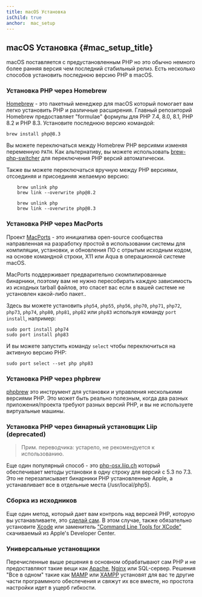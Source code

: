 ```yaml
---
title: macOS Установка
isChild: true
anchor:  mac_setup
---
```


## macOS Установка {#mac_setup_title}

macOS поставляется с предустановленным PHP но это обычно немного более ранняя версия чем последний стабильный релиз.
Есть несколько способов установить последнюю версию PHP в macOS.

### Установка PHP через Homebrew

[Homebrew] - это пакетный менеджер для macOS который помогает вам легко установить PHP и различные расширения. Главный
репозиторий Homebrew предоставляет "formulae" формулы для PHP 7.4, 8.0, 8.1, PHP 8.2 и PHP 8.3. Установите
последнюю версию командой:

    brew install php@8.3

Вы можете переключаться между Homebrew PHP версиями изменяя переменную `PATH`. Как альтернативу, вы можете использовать
[brew-php-switcher][brew-php-switcher] для переключения PHP версий автоматически.

Также вы можете переключаться вручную между PHP версиями, отсоединяя и присоединяя желаемую версию:

```
    brew unlink php
    brew link --overwrite php@8.2
```

```
    brew unlink php
    brew link --overwrite php@8.3
```

### Установка PHP через MacPorts

Проект [MacPorts] - это инициатива open-source сообщества направленная на разработку
простой в использовании системы для компиляции, установки, и обновления ПО с отрытым исходным кодом,
на основе командной строки, X11 или Aqua в операционной системе macOS.

MacPorts поддерживает предварительно скомпилированные бинарники, поэтому вам не нужно пересобирать каждую
зависимость из исходных tarball файлов, это спасет вас если в вашей системе не установлен какой-либо пакет..

Здесь вы можете установить `php54`, `php55`, `php56`, `php70`, `php71`, `php72`, `php73`, `php74`, `php80`, `php81`, `php82`
 или `php83` используя команду `port install`, например:

    sudo port install php74
    sudo port install php83

И вы можете запустить команду `select` чтобы переключиться на активную версию PHP:

    sudo port select --set php php83

### Установка PHP через phpbrew

[phpbrew] это инструмент для установки и управления несколькими версиями PHP. Это может быть реально полезным, когда два
разных приложения/проекта требуют разных версий PHP, и вы не используете виртуальные машины.

### Установка PHP через бинарный установщик Liip (deprecated)

> Прим. переводчика: устарело, не рекомендуется к использованию.

Еще один популярный способ - это [php-osx.liip.ch] который обеспечивает методы установки в одну строку для версий с 5.3
по 7.3. Это не перезаписывает бинарники PHP установленные Apple, а устанавливает все в отдельные места (/usr/local/php5).

### Сборка из исходников

Еще один метод, который дает вам контроль над версией PHP, которую вы устанавливаете, это [сделай сам][mac-compile].
В этом случае, также обязательно установите [Xcode][xcode-gcc-substitution] или заменитель
["Command Line Tools for XCode"] скачиваемый из Apple's Developer Center.

### Универсальные установщики

Перечисленные выше решения в основном обрабатывают сам PHP и не предоставляют такие вещи как [Apache][apache],
[Nginx][nginx] или SQL-сервер. Решения "Все в одном" такие как [MAMP][mamp-downloads] или [XAMPP][xampp] установят для
вас те другие части  программного обеспечения и свяжут их все вместе, но простота настройки идет в ущерб гибкости.

[Homebrew]: https://brew.sh/
[MacPorts]: https://www.macports.org/install.php
[phpbrew]: https://github.com/phpbrew/phpbrew
[php-osx.liip.ch]: https://web.archive.org/web/20220505163210/https://php-osx.liip.ch/
[mac-compile]: https://www.php.net/install.macosx.compile
[xcode-gcc-substitution]: https://github.com/kennethreitz/osx-gcc-installer
["Command Line Tools for XCode"]: https://developer.apple.com/downloads
[apache]: https://httpd.apache.org/
[nginx]: https://www.nginx.com/
[mamp-downloads]: https://www.mamp.info/en/downloads/
[xampp]: https://www.apachefriends.org/
[brew-php-switcher]: https://github.com/philcook/brew-php-switcher
